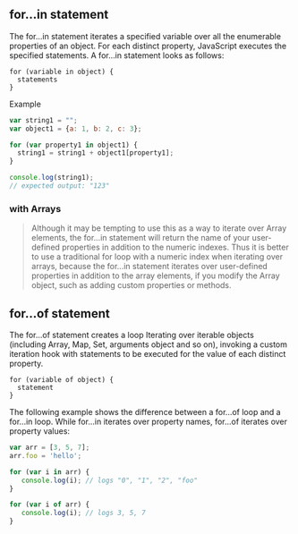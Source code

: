 ## for...in statement

The for...in statement iterates a specified variable over all the enumerable properties of an object. For each distinct property, JavaScript executes the specified statements. A for...in statement looks as follows:
```
for (variable in object) {
  statements
}
```
Example 

```javascript
var string1 = "";
var object1 = {a: 1, b: 2, c: 3};

for (var property1 in object1) {
  string1 = string1 + object1[property1];
}

console.log(string1);
// expected output: "123"
```

### with Arrays

>Although it may be tempting to use this as a way to iterate over Array elements, the for...in statement will return the name of your user-defined properties in addition to the numeric indexes. Thus it is better to use a traditional for loop with a numeric index when iterating over arrays, because the for...in statement iterates over user-defined properties in addition to the array elements, if you modify the Array object, such as adding custom properties or methods.

## for...of statement

The for...of statement creates a loop Iterating over iterable objects (including Array, Map, Set, arguments object and so on), invoking a custom iteration hook with statements to be executed for the value of each distinct property.

```
for (variable of object) {
  statement
}
```

The following example shows the difference between a for...of loop and a for...in loop. While for...in iterates over property names, for...of iterates over property values:

```javascript
var arr = [3, 5, 7];
arr.foo = 'hello';

for (var i in arr) {
   console.log(i); // logs "0", "1", "2", "foo"
}

for (var i of arr) {
   console.log(i); // logs 3, 5, 7
}
```
